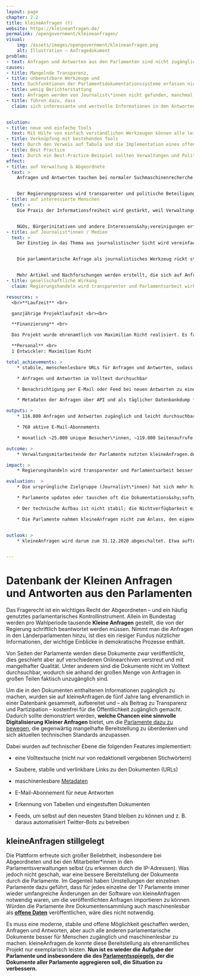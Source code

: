 ```yaml
---
layout: page
chapter: 2.2
title: kleineAnfragen (†)
website: https://kleineanfragen.de/
permalink: /opengovernment/kleineanfragen/
visual:
    img: /assets/images/opengovernment/kleineanfragen.png
    alt: Illustration – Anfragedokument
problem:
- text: Anfragen und Antworten aus den Parlamenten sind nicht zugänglich.
causes:
- title: Mangelnde Transparenz,
- title: unbenutzbare Werkzeuge und
  text: Suchfunktionen der Parlamentsdokumentationssysteme erfassen nicht den vollständigen Text und teilweise ist keine Verlinkung auf Anfragen in diesen Systemen möglich.
- title: wenig Berichterstattung
  text: Anfragen werden von Journalist\*innen nicht gefunden, manchmal werden sie vorab von Abgeordneten direkt an befreundete Journalist\*innen weitergegeben oder darauf hingewiesen.
- title: führen dazu, dass
  claim: sich interessante und wertvolle Informationen in den Antworten finden, diese jedoch von wenigen Menschen außerhalb des Parlaments gelesen werden.


solution:
- title: neue und einfache Tools
  text: Mit Hilfe von einfach verständlichen Werkzeugen können alle leichter auf die Anfragen und Antworten zugreifen.
- title: Verknüpfung mit bestehenden Tools
  text: Durch den Verweis auf Tabula und die Implementation eines offenen Standards (OParl) können die Daten in den Antworten, aber auch die Metadaten zu allen Antworten weiterverwendet werden.
- title: Best Practice
  text: Durch ein Best-Practice-Beispiel sollten Verwaltungen und Politik von den Vorteilen offener Werkzeuge überzeugt werden.
effect:
- title: auf Verwaltung & Abgeordnete
  text: >
    Anfragen und Antworten tauchen bei normaler Suchmaschinenrecherche auf.


    Der Regierungsprozess wird transparenter und politische Beteiligung wird vereinfacht.
- title: auf interessierte Menschen
  text: >
    Die Praxis der Informationsfreiheit wird gestärkt, weil Verwaltungen anhand der Einzelfälle viel über Informationsfreiheit lernen können.


    NGOs, Bürgerinitativen und andere Interessens&shy;vereinigungen erfahren schneller, wenn ihre Themen im Parlament angefragt werden.
- title: auf Journalist*innen / Medien
  text: >
    Der Einstieg in das Thema aus journalistischer Sicht wird vereinfacht


    Die parlamentarische Anfrage als journalistisches Werkzeug rückt stärker in den Fokus der Medien.


    Mehr Artikel und Nachforschungen werden erstellt, die sich auf Anfragen stützen.
- title: gesellschaftliche Wirkung
  claim: Regierungshandeln wird transparenter und Parlamentsarbeit wirksamer und besser nachvollziehbar, da mehr Menschen die Möglichkeit haben, sich zu informieren.

resources: >
  <br>**Laufzeit** <br>

  ganzjährige Projektlaufzeit <br><br>

  **Finanzierung** <br>

  Das Projekt wurde ehrenamtlich von Maximilian Richt realisiert. Es fallen ausschließlich Kosten für Server und Speicherplatz an. <br><br>

  **Personal** <br>
  1 Entwickler: Maximilian Richt

total_achievements: >
    * stabile, menschenlesbare URLs für Anfragen und Antworten, sodass diese auch per Mail oder in Sozialen Medien geteilt werden können

    * Anfragen und Antworten im Volltext durchsuchbar

    * Benachrichtigung per E-Mail oder Feed bei neuen Antworten zu einer Suche

    * Metadaten der Anfragen über API und als täglicher Datenbankdump für Entwickler*innen bereitgestellt

outputs: >
    * 116.000 Anfragen und Antworten zugänglich und leicht durchsuchbar

    * 760 aktive E-Mail-Abonnements

    * monatlich ~25.000 unique Besucher\*innen, ~119.000 Seitenaufrufe

outcome: >
    * Verwaltungsmitarbeitende der Parlamente nutzten kleineAnfragen.de öfter als ihre eigenen Tools

impact: >
    * Regierungshandeln wird transparenter und Parlamentsarbeit besser nachvollziehbar, da mehr Menschen die Möglichkeit haben, sich zu informieren. Das ermöglicht mehr Partizipation.

evaluation:  >
    * Die ursprüngliche Zielgruppe (Journalist\*innen) hat sich mehr hin zu interessierten Bürger\*innen und interessanterweise Verwaltungsmitarbeiter\*innen bewegt.

    * Parlamente updaten oder tauschen oft die Dokumentations&shy;software, sodass der Import von Anfragen und Antworten von diesem Parlament ohne Anpassung nicht mehr funktionierte bis eine neue Anbindung geschrieben wurde. Die zeitlichen Ressourcen waren hierfür nicht ausreichend, sodass längere Zeit keine neuen Dokumente mehr erscheinen.

    * Der technische Aufbau ist nicht stabil; die Nichtverfügbarkeit einzelner Komponenten (Suche, Scraper, Dokumentenbereitstellung) sorgte für den Ausfall der ganzen Plattform.

    * Die Parlamente nahmen kleineAnfragen nicht zum Anlass, den eigenen Parlamentsspiegel zu überarbeiten und selbst offene Daten bereitzustellen.


outlook: >
    * kleineAnfragen wird darum zum 31.12.2020 abgeschaltet. Etwa auftretende Fehler beim Import von Anfragen und Antworten werden nicht mehr korrigiert. Es werden auch keine E-Mail-Benachrichtigungen mehr verschickt und ab diesem Zeitpunkt wird auch keine Volltextsuche mehr möglich sein.


---
```



# Datenbank der Kleinen Anfragen und Antworten aus den Parlamenten

Das Fragerecht ist ein wichtiges Recht der Abgeordneten – und ein häufig genutztes parlamentarisches Kontrollinstrument. Allein im Bundestag werden pro Wahlperiode tausende **Kleine Anfragen** gestellt, die von der Regierung schriftlich beantwortet werden müssen. Nimmt man die Anfragen in den Länderparlamenten hinzu, ist dies ein riesiger Fundus nützlicher Informationen, der wichtige Einblicke in demokratische Prozesse enthält. 

Von Seiten der Parlamente werden diese Dokumente zwar veröffentlicht, dies geschieht aber auf verschiedenen Onlinearchiven verstreut und mit mangelhafter Qualität. Unter anderem sind die Dokumente nicht im Volltext durchsuchbar, wodurch sie anhand der großen Menge von Anfragen in großen Teilen faktisch unzugänglich sind. 

Um die in den Dokumenten enthaltenen Informationen zugänglich zu machen, wurden sie auf kleineAnfragen.de fünf Jahre lang ehrenamtlich in einer Datenbank gesammelt, aufbereitet und – als Beitrag zu Transparenz und Partizipation – kostenfrei für die Öffentlichkeit zugänglich gemacht. Dadurch sollte demonstriert werden, **welche Chancen eine sinnvolle Digitalisierung Kleiner Anfragen** bietet, um die [Parlamente dazu zu bewegen](https://kleineanfragen.de/info), die gegenwärtig mangelhafte Bereitstellung zu überdenken und sich aktuellen technischen Standards anzupassen.

Dabei wurden auf technischer Ebene die folgenden Features implementiert: 

* eine Volltextsuche (nicht nur von redaktionell vergebenen Stichwörtern)

* Saubere, stabile und verlinkbare Links zu den Dokumenten (URLs)

* maschinenlesbare [Metadaten](https://de.wikipedia.org/wiki/Metadaten)

* E-Mail-Abonnement für neue Antworten

* Erkennung von Tabellen und eingestuften Dokumenten

* Feeds, um selbst auf den neuesten Stand bleiben zu können und z. B. daraus automatisiert Twitter-Bots zu betreiben

## kleineAnfragen stillgelegt

Die Plattform erfreute sich großer Beliebtheit, insbesondere bei Abgeordneten und bei den Mitarbeiter*innen in den Parlamentsverwaltungen selbst (zu erkennen durch die IP-Adressen). Was jedoch nicht geschah, war eine bessere Bereitstellung der Dokumente durch die Parlamente. Im Gegenteil haben Umstellungen der einzelnen Parlamente dazu geführt, dass für jedes einzelne der 17 Parlamente immer wieder umfangreiche Änderungen an der Software von kleineAnfragen notwendig waren, um die veröffentlichten Anfragen importieren zu können. Würden die Parlamente ihre Dokumentensammlung auch maschinenlesbar als **[offene Daten](https://okfn.de/themen/open_data/)** veröffentlichen, wäre dies nicht notwendig.

Es muss eine moderne, stabile und offene Möglichkeit geschaffen werden, Anfragen und Antworten, aber auch alle anderen parlamentarische Dokumente besser für Menschen zugänglich und maschinenlesbar zu machen. kleineAnfragen.de konnte diese Bereitstellung als ehrenamtliches Projekt nur exemplarisch leisten. **Nun ist es wieder die Aufgabe der Parlamente und insbesondere die des [Parlamentsspiegels](https://www.parlamentsspiegel.de/), der die Dokumente aller Parlamente aggregieren soll, die Situation zu verbessern.**
